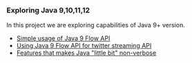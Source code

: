 ### Exploring Java 9,10,11,12

In this project we are exploring capabilities of Java 9+ version.

- [Simple usage of Java 9 Flow API](/src/main/java/com/reactive/stream)
- [Using Java 9 Flow API for twitter streaming API](/src/main/java/com/reactive/twitter)
- [Features that makes Java "little bit" non-verbose](/src/main/java/com/demo)

